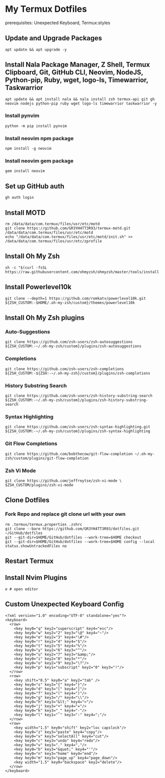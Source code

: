 # My Termux Dotfiles

prerequisites: Unexpected Keyboard, Termux:styles

## Update and Upgrade Packages

    apt update && apt upgrade -y

## Install Nala Package Manager, Z Shell, Termux Clipboard, Git, GitHub CLI, Neovim, NodeJS, Python-pip, Ruby, wget, logo-ls, Timewarrior, Taskwarrior

    apt update && apt install nala && nala install zsh termux-api git gh neovim nodejs python-pip ruby wget logo-ls timewarrior taskwarrior -y

### Install pynvim

    python -m pip install pynvim

### Install neovim npm package

    npm install -g neovim

### Install neovim gem package

    gem install neovim

## Set up GitHub auth

    gh auth login

## Install MOTD

    rm /data/data/com.termux/files/usr/etc/motd
    git clone https://github.com/GR3YH4TT3R93/termux-motd.git /data/data/com.termux/files/usr/etc/motd
    echo "/data/data/com.termux/files/usr/etc/motd/init.sh" >> /data/data/com.termux/files/usr/etc/zprofile

## Install Oh My Zsh

    sh -c "$(curl -fsSL https://raw.githubusercontent.com/ohmyzsh/ohmyzsh/master/tools/install.sh)"

## Install Powerlevel10k

    git clone --depth=1 https://github.com/romkatv/powerlevel10k.git ${ZSH_CUSTOM:-$HOME/.oh-my-zsh/custom}/themes/powerlevel10k

## Install Oh My Zsh plugins

### Auto-Suggestions

    git clone https://github.com/zsh-users/zsh-autosuggestions ${ZSH_CUSTOM:-~/.oh-my-zsh/custom}/plugins/zsh-autosuggestions

### Completions

    git clone https://github.com/zsh-users/zsh-completions ${ZSH_CUSTOM:-${ZSH:-~/.oh-my-zsh}/custom}/plugins/zsh-completions

### History Substring Search

    git clone https://github.com/zsh-users/zsh-history-substring-search ${ZSH_CUSTOM:-~/.oh-my-zsh/custom}/plugins/zsh-history-substring-search

### Syntax Highlighting

    git clone https://github.com/zsh-users/zsh-syntax-highlighting.git ${ZSH_CUSTOM:-~/.oh-my-zsh/custom}/plugins/zsh-syntax-highlighting

### Git Flow Completions

    git clone https://github.com/bobthecow/git-flow-completion ~/.oh-my-zsh/custom/plugins/git-flow-completion

### Zsh Vi Mode

    git clone https://github.com/jeffreytse/zsh-vi-mode \
    $ZSH_CUSTOM/plugins/zsh-vi-mode

## Clone Dotfiles

### Fork Repo and replace git clone url with your own

    rm .termux/termux.properties .zshrc
    git clone --bare https://github.com/GR3YH4TT3R93/dotfiles.git ~/GitHub/dotfiles
    git --git-dir=$HOME/GitHub/dotfiles --work-tree=$HOME checkout
    git --git-dir=$HOME/GitHub/dotfiles --work-tree=$HOME config --local status.showUntrackedFiles no

## Restart Termux

## Install Nvim Plugins

    e # open editor

## Custom Unexpected Keyboard Config

    <?xml version="1.0" encoding="UTF-8" standalone="yes"?>
    <keyboard>
      <row>
        <key key0="q" key2="superscript" key4="esc"/>
        <key key0="w" key2="2" key3="\@" key4="~"/>
        <key key0="e" key2="3" key4="\#"/>
        <key key0="r" key2="4" key4="$"/>
        <key key0="t" key2="5" key4="%"/>
        <key key0="y" key2="6" key3="^"/>
        <key key0="u" key2="7" key3="&amp;"/>
        <key key0="i" key2="8" key3="*"/>
        <key key0="o" key2="9" key3="\?"/>
        <key key0="p" key1="subscript" key2="0" key3="!"/>
      </row>
      <row>
        <key shift="0.5" key0="a" key2="tab" />
        <key key0="s" key3="{" key4="}"/>
        <key key0="d" key3="[" key4="]"/>
        <key key0="f" key3="(" key4=")"/>
        <key key0="g" key3="/" key4="\\"/>
        <key key0="h" key3="&lt;" key4=">"/>
        <key key0="j" key3="+" key4="="/>
        <key key0="k" key3="_" key4="-"/>
        <key key0="l" key1="`" key3=":" key4=";"/>
      </row>
      <row>
        <key width="1.5" key0="shift" key2="loc capslock"/>
        <key key0="z" key3="paste" key4="copy"/>
        <key key0="x" key3="selectAll" key4="cut"/>
        <key key0="c" key3="undo" key4="redo"/>
        <key key0="v" key3="." key4=","/>
        <key key0="b" key3="&quot;" key4="'"/>
        <key key0="n" key3="home" key4="end"/>
        <key key0="m" key3="page_up" key4="page_down"/>
        <key width="1.5" key0="backspace" key2="delete"/>
      </row>
    </keyboard>
